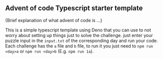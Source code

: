 ## Advent of code Typescript starter template
{Brief explanation of what advent of code is ...}

This is a simple typescript template using Deno that you can use to not worry about setting up things just to solve the challenge. just enter your puzzle input in the `input.txt` of the corresponding day and run your code.
Each challenge has the `a` file and `b` file, to run it you just need to `npm run <day>a` or `npm run <day>b` (E.g. `npm run 1a`).